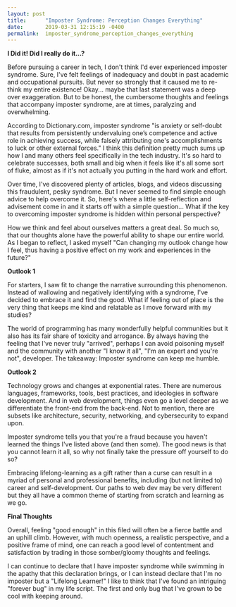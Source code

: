 ```yaml
---
layout: post
title:      "Imposter Syndrome: Perception Changes Everything"
date:       2019-03-31 12:15:19 -0400
permalink:  imposter_syndrome_perception_changes_everything
---
```




**I Did it! Did I really do it...?**

Before pursuing a career in tech, I don't think I'd ever experienced imposter syndrome. Sure, I've felt feelings of inadequacy and doubt in past academic and occupational pursuits. But never so strongly that it caused me to re-think my entire existence! Okay... maybe that last statement was a deep over exaggeration. But to be honest, the cumbersome thoughts and feelings that accompany imposter syndrome, are at times, paralyzing and overwhelming. 

According to Dictionary.com, imposter syndrome "is anxiety or self-doubt that results from persistently undervaluing one’s competence and active role in achieving success, while falsely attributing one's accomplishments to luck or other external forces." I think this definition pretty much sums up how I and many others feel specifically in the tech industry. It's so hard to celebrate successes, both small and big when it feels like it's all some sort of fluke, almost as if it's not actually you putting in the hard work and effort. 

Over time, I've discovered plenty of articles, blogs, and videos discussing this fraudulent, pesky syndrome. But I never seemed to find simple enough advice to help overcome it. So, here's where a little self-reflection and advisement come in and it starts off with a simple question... What if the key to overcoming imposter syndrome is hidden within personal perspective?
 
How we think and feel about ourselves matters a great deal. So much so, that our thoughts alone have the powerful ability to shape our entire world. As I began to reflect, I asked myself "Can changing my outlook change how I feel, thus having a positive effect on my work and experiences in the future?"

**Outlook 1**

For starters, I saw fit to change the narrative surrounding this phenomenon. Instead of wallowing and negatively identifying with a syndrome, I've decided to embrace it and find the good. What if feeling out of place is the very thing that keeps me kind and relatable as I move forward with my studies?

The world of programming has many wonderfully helpful communities but it also has its fair share of toxicity and arrogance. By always having the feeling that I've never truly "arrived", perhaps I can avoid poisoning myself and the community with another "I know it all", "I'm an expert and you're not", developer. The takeaway: Imposter syndrome can keep me humble.

**Outlook 2**

Technology grows and changes at exponential rates. There are numerous languages, frameworks, tools, best practices, and ideologies in software development. And in web development, things even go a level deeper as we differentiate the front-end from the back-end. Not to mention, there are subsets like architecture, security, networking, and cybersecurity to expand upon. 

Imposter syndrome tells you that you're a fraud because you haven't learned the things I've listed above (and then some).  The good news is that you cannot learn it all, so why not finally take the pressure off yourself to do so? 

Embracing lifelong-learning as a gift rather than a curse can result in a myriad of personal and professional benefits, including (but not limited to) career and self-development. Our paths to web dev may be very different but they all have a common theme of starting from scratch and learning as we go. 

**Final Thoughts**

Overall, feeling "good enough" in this filed will often be a fierce battle and an uphill climb. However, with much openness, a realistic perspective, and a positive frame of mind, one can reach a good level of contentment and satisfaction by trading in those somber/gloomy thoughts and feelings.

I can continue to declare that I have imposter syndrome while swimming in the apathy that this declaration brings, or I can instead declare that I'm no imposter but a "Lifelong Learner!" I like to think that I've found an intriguing "forever bug" in my life script. The first and only bug that I've grown to be cool with keeping around.
